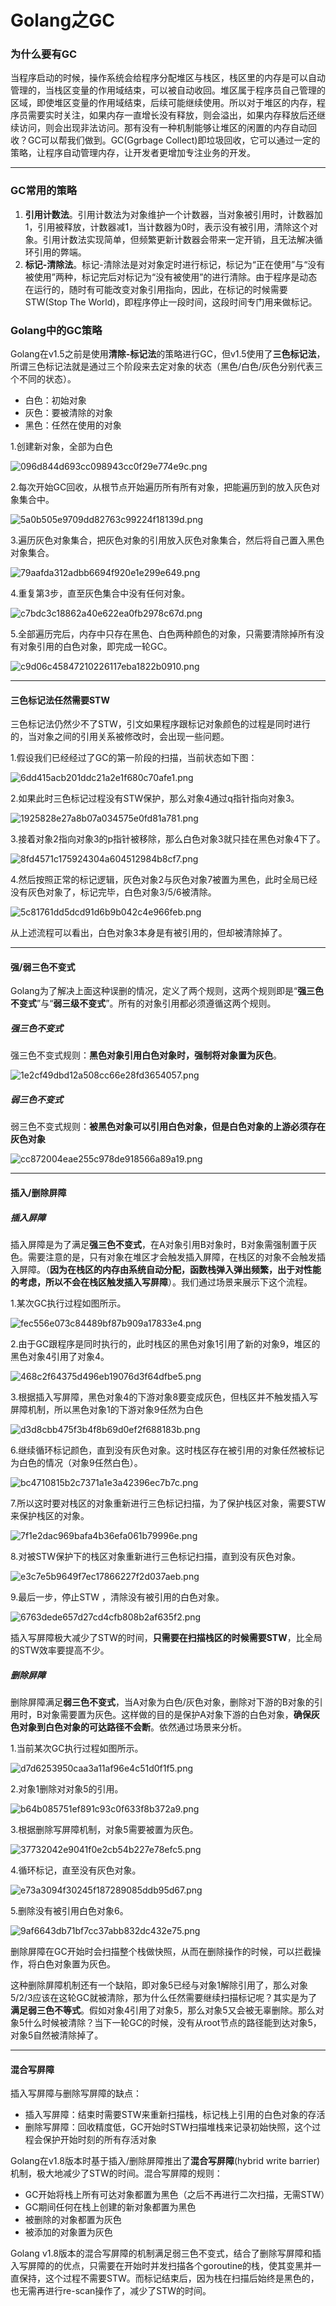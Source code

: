 # Golang之GC

### 为什么要有GC

当程序启动的时候，操作系统会给程序分配堆区与栈区，栈区里的内存是可以自动管理的，当栈区变量的作用域结束，可以被自动收回。堆区属于程序员自己管理的区域，即使堆区变量的作用域结束，后续可能继续使用。所以对于堆区的内存，程序员需要实时关注，如果内存一直增长没有释放，则会溢出，如果内存释放后还继续访问，则会出现非法访问。那有没有一种机制能够让堆区的闲置的内存自动回收？GC可以帮我们做到。GC\(Ggrbage Collect\)即垃圾回收，它可以通过一定的策略，让程序自动管理内存，让开发者更增加专注业务的开发。

---

### GC常用的策略

1. **引用计数法**。引用计数法为对象维护一个计数器，当对象被引用时，计数器加1，引用被释放，计数器减1，当计数器为0时，表示没有被引用，清除这个对象。引用计数法实现简单，但频繁更新计数器会带来一定开销，且无法解决循环引用的弊端。
2. **标记\-清除法**。标记\-清除法是对对象定时进行标记，标记为“正在使用”与“没有被使用”两种，标记完后对标记为“没有被使用”的进行清除。由于程序是动态在运行的，随时有可能改变对象引用指向，因此，在标记的时候需要STW\(Stop The World\)，即程序停止一段时间，这段时间专门用来做标记。

### Golang中的GC策略

Golang在v1.5之前是使用**清除\-标记法**的策略进行GC，但v1.5使用了**三色标记法**，所谓三色标记法就是通过三个阶段来去定对象的状态（黑色/白色/灰色分别代表三个不同的状态）。

* 白色：初始对象
* 灰色：要被清除的对象
* 黑色：任然在使用的对象

1.创建新对象，全部为白色

![096d844d693cc098943cc0f29e774e9c.png](image/096d844d693cc098943cc0f29e774e9c.png)

2.每次开始GC回收，从根节点开始遍历所有所有对象，把能遍历到的放入灰色对象集合中。

![5a0b505e9709dd82763c99224f18139d.png](image/5a0b505e9709dd82763c99224f18139d.png)

3.遍历灰色对象集合，把灰色对象的引用放入灰色对象集合，然后将自己置入黑色对象集合。

![79aafda312adbb6694f920e1e299e649.png](image/79aafda312adbb6694f920e1e299e649.png)

4.重复第3步，直至灰色集合中没有任何对象。

![c7bdc3c18862a40e622ea0fb2978c67d.png](image/c7bdc3c18862a40e622ea0fb2978c67d.png)

5.全部遍历完后，内存中只存在黑色、白色两种颜色的对象，只需要清除掉所有没有对象引用的白色对象，即完成一轮GC。

![c9d06c45847210226117eba1822b0910.png](image/c9d06c45847210226117eba1822b0910.png)

---

#### 三色标记法任然需要STW

三色标记法仍然少不了STW，引文如果程序跟标记对象颜色的过程是同时进行的，当对象之间的引用关系被修改时，会出现一些问题。

1.假设我们已经经过了GC的第一阶段的扫描，当前状态如下图：

![6dd415acb201ddc21a2e1f680c70afe1.png](image/6dd415acb201ddc21a2e1f680c70afe1.png)

2.如果此时三色标记过程没有STW保护，那么对象4通过q指针指向对象3。

![1925828e27a8b07a034575e0fd81a781.png](image/1925828e27a8b07a034575e0fd81a781.png)

3.接着对象2指向对象3的p指针被移除，那么白色对象3就只挂在黑色对象4下了。

![8fd4571c175924304a604512984b8cf7.png](image/8fd4571c175924304a604512984b8cf7.png)

4.然后按照正常的标记逻辑，灰色对象2与灰色对象7被置为黑色，此时全局已经没有灰色对象了，标记完毕，白色对象3/5/6被清除。

![5c81761dd5dcd91d6b9b042c4e966feb.png](image/5c81761dd5dcd91d6b9b042c4e966feb.png)

从上述流程可以看出，白色对象3本身是有被引用的，但却被清除掉了。

---

#### 强/弱三色不变式

Golang为了解决上面这种误删的情况，定义了两个规则，这两个规则即是“**强三色不变式**”与“**弱三级不变式**”。所有的对象引用都必须遵循这两个规则。

##### 强三色不变式

强三色不变式规则：**黑色对象引用白色对象时，强制将对象置为灰色**。

![1e2cf49dbd12a508cc66e28fd3654057.png](image/1e2cf49dbd12a508cc66e28fd3654057.png)

##### 弱三色不变式

弱三色不变式规则：**被黑色对象可以引用白色对象，但是白色对象的上游必须存在灰色对象**

![cc872004eae255c978de918566a89a19.png](image/cc872004eae255c978de918566a89a19.png)

---

#### 插入/删除屏障

##### 插入屏障

插入屏障是为了满足**强三色不变式**，在A对象引用B对象时，B对象需强制置于灰色。需要注意的是，只有对象在堆区才会触发插入屏障，在栈区的对象不会触发插入屏障。（**因为在栈区的内存由系统自动分配，函数栈弹入弹出频繁，出于对性能的考虑，所以不会在栈区触发插入写屏障**）。我们通过场景来展示下这个流程。

1.某次GC执行过程如图所示。

![fec556e073c84489bf87b909a17833e4.png](image/fec556e073c84489bf87b909a17833e4.png)

2.由于GC跟程序是同时执行的，此时栈区的黑色对象1引用了新的对象9，堆区的黑色对象4引用了对象4。

![468c2f64375d496eb19076d3f64dfbe5.png](image/468c2f64375d496eb19076d3f64dfbe5.png)

3.根据插入写屏障，黑色对象4的下游对象8要变成灰色，但栈区并不触发插入写屏障机制，所以黑色对象1的下游对象9任然为白色

![d3d8cbb475f3b4f8b69d0ef2f688183b.png](image/d3d8cbb475f3b4f8b69d0ef2f688183b.png)

6.继续循环标记颜色，直到没有灰色对象。这时栈区存在被引用的对象任然被标记为白色的情况（对象9任然白色）。

![bc4710815b2c7371a1e3a42396ec7b7c.png](image/bc4710815b2c7371a1e3a42396ec7b7c.png)

7.所以这时要对栈区的对象重新进行三色标记扫描，为了保护栈区对象，需要STW来保护栈区的对象。

![7f1e2dac969bafa4b36efa061b79996e.png](image/7f1e2dac969bafa4b36efa061b79996e.png)

8.对被STW保护下的栈区对象重新进行三色标记扫描，直到没有灰色对象。

![e3c7e5b9649f7ec17866227f2d037aeb.png](image/e3c7e5b9649f7ec17866227f2d037aeb.png)

9.最后一步，停止STW ，清除没有被引用的白色对象。

![6763dede657d27cd4cfb808b2af635f2.png](image/6763dede657d27cd4cfb808b2af635f2.png)

插入写屏障极大减少了STW的时间，**只需要在扫描栈区的时候需要STW**，比全局的STW效率要提高不少。

##### 删除屏障

删除屏障满足**弱三色不变式**，当A对象为白色/灰色对象，删除对下游的B对象的引用时，B对象需要置为灰色。这样做的目的是保护A对象下游的白色对象，**确保灰色对象到白色对象的可达路径不会断**。依然通过场景来分析。

1.当前某次GC执行过程如图所示。

![d7d6253950caa3a11af96e4c51d0f1f5.png](image/d7d6253950caa3a11af96e4c51d0f1f5.png)

2.对象1删除对对象5的引用。

![b64b085751ef891c93c0f633f8b372a9.png](image/b64b085751ef891c93c0f633f8b372a9.png)

3.根据删除写屏障机制，对象5需要被置为灰色。

![37732042e9041f0e2cb54b227e78efc5.png](image/37732042e9041f0e2cb54b227e78efc5.png)

4.循环标记，直至没有灰色对象。

![e73a3094f30245f187289085ddb95d67.png](image/e73a3094f30245f187289085ddb95d67.png)

5.删除没有被引用白色对象6。

![9af6643db71bf7cc37abb832dc432e75.png](image/9af6643db71bf7cc37abb832dc432e75.png)

删除屏障在GC开始时会扫描整个栈做快照，从而在删除操作的时候，可以拦截操作，将白色对象置为灰色。

这种删除屏障机制还有一个缺陷，即对象5已经与对象1解除引用了，那么对象5/2/3应该在这轮GC就被清除，那为什么任然需要继续扫描标记呢？其实是为了**满足弱三色不等式**。假如对象4引用了对象5，那么对象5又会被无辜删除。那么对象5什么时候被清除？当下一轮GC的时候，没有从root节点的路径能到达对象5，对象5自然被清除掉了。

---

#### 混合写屏障

插入写屏障与删除写屏障的缺点：

- 插入写屏障：结束时需要STW来重新扫描栈，标记栈上引用的白色对象的存活
- 删除写屏障：回收精度低，GC开始时STW扫描堆栈来记录初始快照，这个过程会保护开始时刻的所有存活对象

Golang在v1.8版本时基于插入/删除屏障推出了**混合写屏障**\(hybrid write barrier\)机制，极大地减少了STW的时间。混合写屏障的规则：

- GC开始将栈上所有可达对象都置为黑色（之后不再进行二次扫描，无需STW）
- GC期间任何在栈上创建的新对象都置为黑色
- 被删除的对象都置为灰色
- 被添加的对象置为灰色

Golang v1.8版本的混合写屏障的机制满足弱三色不变式，结合了删除写屏障和插入写屏障的的优点，只需要在开始时并发扫描各个goroutine的栈，使其变黑并一直保持，这个过程不需要STW。而标记结束后，因为栈在扫描后始终是黑色的，也无需再进行re-scan操作了，减少了STW的时间。
